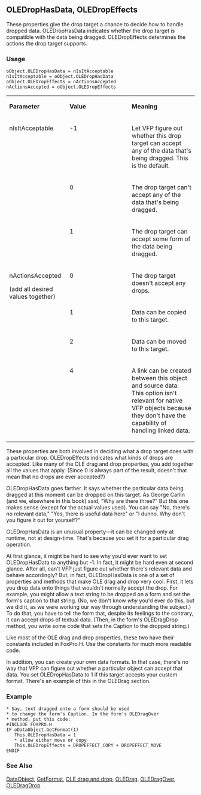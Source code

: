 ## OLEDropHasData, OLEDropEffects

These properties give the drop target a chance to decide how to handle dropped data. OLEDropHasData indicates whether the drop target is compatible with the data being dragged. OLEDropEffects determines the actions the drop target supports.

### Usage

```foxpro
oObject.OLEDropHasData = nIsItAcceptable
nIsItAcceptable = oObject.OLEDropHasData
oObject.OLEDropEffects = nActionsAccepted
nActionsAccepted = oObject.OLEDropEffects
```
<table>
<tr>
  <td width="32%" valign="top">
  <p><b>Parameter</b></p>
  </td>
  <td width="23%" valign="top">
  <p><b>Value</b></p>
  </td>
  <td width="45%" valign="top">
  <p><b>Meaning</b></p>
  </td>
 </tr>
<tr>
  <td width="32%" rowspan="3" valign="top">
  <p>nIsItAcceptable</p>
  &nbsp;</td>
  <td width="23%" valign="top">
  <p>-1</p>
  </td>
  <td width="45%" valign="top">
  <p>Let VFP figure out whether this drop target can accept any of the data that's being dragged. This is the default.</p>
  </td>
 </tr>
<tr>
  <td width="33%" valign="top">
  <p>0</p>
  </td>
  <td width="67%" valign="top">
  <p>The drop target can't accept any of the data that's being dragged.</p>
  </td>
 </tr>
<tr>
  <td width="33%" valign="top">
  <p>1</p>
  </td>
  <td width="67%" valign="top">
  <p>The drop target can accept some form of the data being dragged.</p>
  </td>
 </tr>
<tr>
  <td width="32%" rowspan="4" valign="top">
  <p>nActionsAccepted</p>
  <p>(add all desired values together)</p>
  </td>
  <td width="23%" valign="top">
  <p>0</p>
  </td>
  <td width="45%" valign="top">
  <p>The drop target doesn't accept any drops.</p>
  </td>
 </tr>
<tr>
  <td width="33%" valign="top">
  <p>1</p>
  </td>
  <td width="67%" valign="top">
  <p>Data can be copied to this target.</p>
  </td>
 </tr>
<tr>
  <td width="33%" valign="top">
  <p>2</p>
  </td>
  <td width="67%" valign="top">
  <p>Data can be moved to this target.</p>
  </td>
 </tr>
<tr>
  <td width="33%" valign="top">
  <p>4</p>
  </td>
  <td width="67%" valign="top">
  <p>A link can be created between this object and source data. This option isn't relevant for native VFP objects because they don't have the capability of handling linked data.</p>
  </td>
 </tr>
</table>

These properties are both involved in deciding what a drop target does with a particular drop. OLEDropEffects indicates what kinds of drops are accepted. Like many of the OLE drag and drop properties, you add together all the values that apply. (Since 0 is always part of the result, doesn't that mean that no drops are ever accepted?)

OLEDropHasData goes farther. It says whether the particular data being dragged at this moment can be dropped on this target. As George Carlin (and we, elsewhere in this book) said, "Why are there three?" But this one makes sense (except for the actual values used). You can say "No, there's no relevant data," "Yes, there is useful data here" or "I dunno. Why don't you figure it out for yourself?"

OLEDropHasData is an unusual property&mdash;it can be changed only at runtime, not at design-time. That's because you set it for a particular drag operation. 

At first glance, it might be hard to see why you'd ever want to set OLEDropHasData to anything but -1. In fact, it might be hard even at second glance. After all, can't VFP just figure out whether there's relevant data and behave accordingly? But, in fact, OLEDropHasData is one of a set of properties and methods that make OLE drag and drop very cool. First, it lets you drop data onto things that wouldn't normally accept the drop. For example, you might allow a text string to be dropped on a form and set the form's caption to that string. (No, we don't know *why* you'd ever do this, but we did it, as we were working our way through understanding the subject.) To do that, you have to tell the form that, despite its feelings to the contrary, it can accept drops of textual data. (Then, in the form's OLEDragDrop method, you write some code that sets the Caption to the dropped string.) 

Like most of the OLE drag and drop properties, these two have their constants included in FoxPro.H. Use the constants for much more readable code.

In addition, you can create your own data formats. In that case, there's no way that VFP can figure out whether a particular object can accept that data. You set OLEDropHasData to 1 if this target accepts your custom format. There's an example of this in the OLEDrag section.

### Example

```foxpro
* Say, text dragged onto a form should be used
* to change the form's Caption. In the form's OLEDragOver
* method, put this code:
#INCLUDE FOXPRO.H
IF oDataObject.GetFormat(1)
   This.OLEDropHasData = 1
   * allow either move or copy
   This.OLEDropEffects = DROPEFFECT_COPY + DROPEFFECT_MOVE
ENDIF
```
### See Also

[DataObject](s4g770.md), [GetFormat](s4g778.md), [OLE drag and drop](s4g830.md), [OLEDrag](s4g824.md), [OLEDragOver](s4g823.md), [OLEDragDrop](s4g823.md)